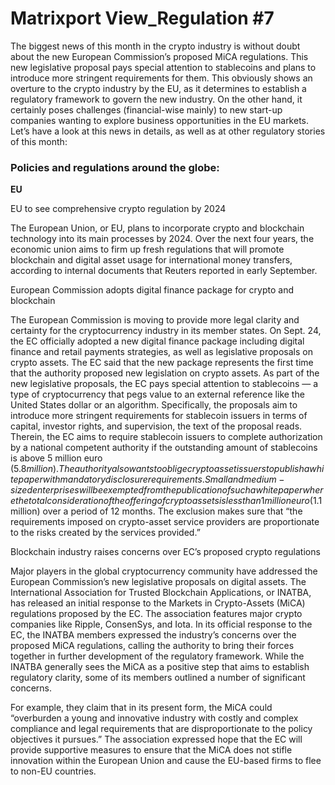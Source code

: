 # Matrixport View_Regulation #7

The biggest news of this month in the crypto industry is without doubt about the new European Commission’s proposed MiCA regulations. This new legislative proposal pays special attention to stablecoins and plans to introduce more stringent requirements for them. This obviously shows an overture to the crypto industry by the EU, as it determines to establish a regulatory framework to govern the new industry. On the other hand, it certainly poses challenges (financial-wise mainly) to new start-up companies wanting to explore business opportunities in the EU markets. Let’s have a look at this news in details, as well as at other regulatory stories of this month:

### Policies and regulations around the globe:

**EU**

EU to see comprehensive crypto regulation by 2024

The European Union, or EU, plans to incorporate crypto and blockchain technology into its main processes by 2024. Over the next four years, the economic union aims to firm up fresh regulations that will promote blockchain and digital asset usage for international money transfers, according to internal documents that Reuters reported in early September. 

European Commission adopts digital finance package for crypto and blockchain

The European Commission is moving to provide more legal clarity and certainty for the cryptocurrency industry in its member states. On Sept. 24, the EC officially adopted a new digital finance package including digital finance and retail payments strategies, as well as legislative proposals on crypto assets. The EC said that the new package represents the first time that the authority proposed new legislation on crypto assets. As part of the new legislative proposals, the EC pays special attention to stablecoins — a type of cryptocurrency that pegs value to an external reference like the United States dollar or an algorithm. Specifically, the proposals aim to introduce more stringent requirements for stablecoin issuers in terms of capital, investor rights, and supervision, the text of the proposal reads. Therein, the EC aims to require stablecoin issuers to complete authorization by a national competent authority if the outstanding amount of stablecoins is above 5 million euro ($5.8 million). The authority also wants to oblige crypto asset issuers to publish a white paper with mandatory disclosure requirements. Small and medium-sized enterprises will be exempted from the publication of such a white paper where the total consideration of the offering of crypto assets is less than 1 million euro ($1.1 million) over a period of 12 months. The exclusion makes sure that “the requirements imposed on crypto-asset service providers are proportionate to the risks created by the services provided.” 

Blockchain industry raises concerns over EC’s proposed crypto regulations

Major players in the global cryptocurrency community have addressed the European Commission’s new legislative proposals on digital assets. The International Association for Trusted Blockchain Applications, or INATBA, has released an initial response to the Markets in Crypto-Assets (MiCA) regulations proposed by the EC. The association features major crypto companies like Ripple, ConsenSys, and Iota. In its official response to the EC, the INATBA members expressed the industry’s concerns over the proposed MiCA regulations, calling the authority to bring their forces together in further development of the regulatory framework. While the INATBA generally sees the MiCA as a positive step that aims to establish regulatory clarity, some of its members outlined a number of significant concerns.

For example, they claim that in its present form, the MiCA could “overburden a young and innovative industry with costly and complex compliance and legal requirements that are disproportionate to the policy objectives it pursues.” The association expressed hope that the EC will provide supportive measures to ensure that the MiCA does not stifle innovation within the European Union and cause the EU-based firms to flee to non-EU countries.
